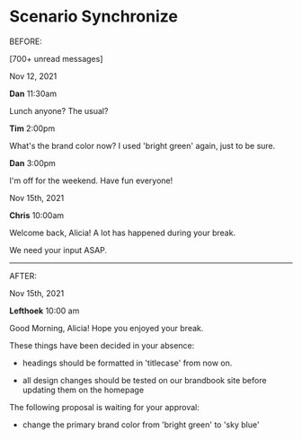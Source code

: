 # Scenario Synchronize

BEFORE:

[700+ unread messages]

Nov 12, 2021

**Dan** 11:30am

Lunch anyone? The usual?

**Tim** 2:00pm

What's the brand color now? I used 'bright green' again, just to be sure.

**Dan** 3:00pm

I'm off for the weekend. Have fun everyone!

Nov 15th, 2021

**Chris** 10:00am

Welcome back, Alicia! A lot has happened during your break.

We need your input ASAP.

---

AFTER:

Nov 15th, 2021

**Lefthoek** 10:00 am

Good Morning, Alicia! Hope you enjoyed your break.

These things have been decided in your absence:

- headings should be formatted in 'titlecase' from now on.

- all design changes should be tested on our brandbook site before updating them
  on the homepage

The following proposal is waiting for your approval:

- change the primary brand color from 'bright green' to 'sky blue'
